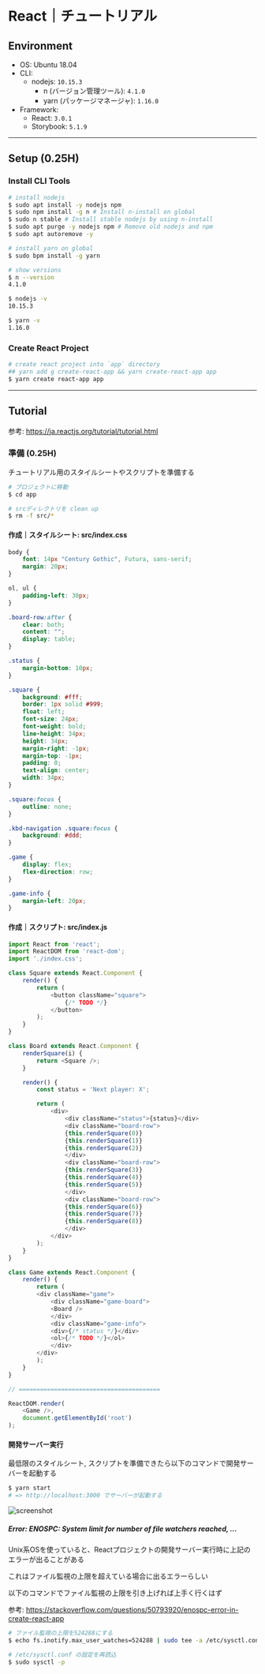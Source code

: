 # React｜チュートリアル

## Environment

- OS: Ubuntu 18.04
- CLI:
    - nodejs: `10.15.3`
        - n (バージョン管理ツール): `4.1.0`
        - yarn (パッケージマネージャ): `1.16.0`
- Framework:
    - React: `3.0.1`
    - Storybook: `5.1.9`

***

## Setup (0.25H)

### Install CLI Tools
```bash
# install nodejs
$ sudo apt install -y nodejs npm
$ sudo npm install -g n # Install n-install on global
$ sudo n stable # Install stable nodejs by using n-install
$ sudo apt purge -y nodejs npm # Remove old nodejs and npm
$ sudo apt autoremove -y

# install yarn on global
$ sudo bpm install -g yarn

# show versions
$ n --version
4.1.0

$ nodejs -v
10.15.3

$ yarn -v
1.16.0
```

### Create React Project

```bash
# create react project into `app` directory
## yarn add g create-react-app && yarn create-react-app app
$ yarn create react-app app
```

***

## Tutorial

参考: https://ja.reactjs.org/tutorial/tutorial.html

### 準備 (0.25H)
チュートリアル用のスタイルシートやスクリプトを準備する

```bash
# プロジェクトに移動
$ cd app

# srcディレクトリを clean up
$ rm -f src/*
```

#### 作成｜スタイルシート: src/index.css
```css
body {
    font: 14px "Century Gothic", Futura, sans-serif;
    margin: 20px;
}

ol, ul {
    padding-left: 30px;
}

.board-row:after {
    clear: both;
    content: "";
    display: table;
}

.status {
    margin-bottom: 10px;
}

.square {
    background: #fff;
    border: 1px solid #999;
    float: left;
    font-size: 24px;
    font-weight: bold;
    line-height: 34px;
    height: 34px;
    margin-right: -1px;
    margin-top: -1px;
    padding: 0;
    text-align: center;
    width: 34px;
}

.square:focus {
    outline: none;
}

.kbd-navigation .square:focus {
    background: #ddd;
}

.game {
    display: flex;
    flex-direction: row;
}

.game-info {
    margin-left: 20px;
}
```

#### 作成｜スクリプト: src/index.js
```javascript
import React from 'react';
import ReactDOM from 'react-dom';
import './index.css';

class Square extends React.Component {
    render() {
        return (
            <button className="square">
                {/* TODO */}
            </button>
        );
    }
}

class Board extends React.Component {
    renderSquare(i) {
        return <Square />;
    }

    render() {
        const status = 'Next player: X';

        return (
            <div>
                <div className="status">{status}</div>
                <div className="board-row">
                {this.renderSquare(0)}
                {this.renderSquare(1)}
                {this.renderSquare(2)}
                </div>
                <div className="board-row">
                {this.renderSquare(3)}
                {this.renderSquare(4)}
                {this.renderSquare(5)}
                </div>
                <div className="board-row">
                {this.renderSquare(6)}
                {this.renderSquare(7)}
                {this.renderSquare(8)}
                </div>
            </div>
        );
    }
}

class Game extends React.Component {
    render() {
        return (
        <div className="game">
            <div className="game-board">
            <Board />
            </div>
            <div className="game-info">
            <div>{/* status */}</div>
            <ol>{/* TODO */}</ol>
            </div>
        </div>
        );
    }
}

// ========================================

ReactDOM.render(
    <Game />,
    document.getElementById('root')
);
```

#### 開発サーバー実行
最低限のスタイルシート, スクリプトを準備できたら以下のコマンドで開発サーバーを起動する

```bash
$ yarn start
# => http://localhost:3000 でサーバーが起動する
```

![screenshot](./screenshot/00.index.png)

##### Error: ENOSPC: System limit for number of file watchers reached, ...
Unix系OSを使っていると、Reactプロジェクトの開発サーバー実行時に上記のエラーが出ることがある

これはファイル監視の上限を超えている場合に出るエラーらしい

以下のコマンドでファイル監視の上限を引き上げれば上手く行くはず

参考: https://stackoverflow.com/questions/50793920/enospc-error-in-create-react-app

```bash
# ファイル監視の上限を524288にする
$ echo fs.inotify.max_user_watches=524288 | sudo tee -a /etc/sysctl.conf

# /etc/sysctl.conf の設定を再読込
$ sudo sysctl -p
```
